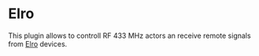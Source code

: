 # Elro

This plugin allows to controll RF 433 MHz actors an receive remote signals from [Elro](http://www.elroshop.eu/) devices.

